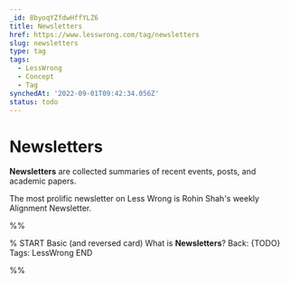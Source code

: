 ```yaml
---
_id: 8byoqYZfdwHffYLZ6
title: Newsletters
href: https://www.lesswrong.com/tag/newsletters
slug: newsletters
type: tag
tags:
  - LessWrong
  - Concept
  - Tag
synchedAt: '2022-09-01T09:42:34.056Z'
status: todo
---
```


# Newsletters

**Newsletters** are collected summaries of recent events, posts, and academic papers.

The most prolific newsletter on Less Wrong is Rohin Shah's weekly Alignment Newsletter.


%%

% START
Basic (and reversed card)
What is **Newsletters**?
Back: {TODO}
Tags: LessWrong
END

%%
	
